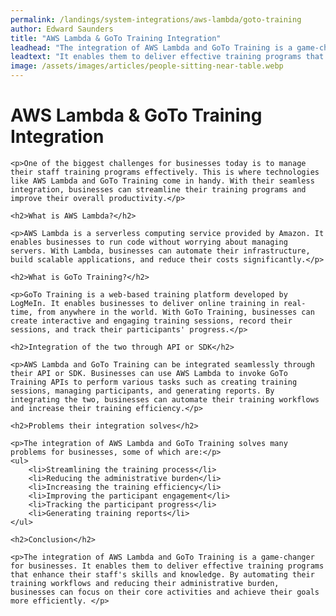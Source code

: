 ```yaml
---
permalink: /landings/system-integrations/aws-lambda/goto-training
author: Edward Saunders
title: "AWS Lambda & GoTo Training Integration"
leadhead: "The integration of AWS Lambda and GoTo Training is a game-changer for businesses"
leadtext: "It enables them to deliver effective training programs that enhance their staff's skills and knowledge. By automating their training workflows and reducing their administrative burden, businesses can focus on their core activities and achieve their goals more efficiently."
image: /assets/images/articles/people-sitting-near-table.webp
---
```

<div class="arttext">	<h1>AWS Lambda & GoTo Training Integration</h1>
	
	<p>One of the biggest challenges for businesses today is to manage their staff training programs effectively. This is where technologies like AWS Lambda and GoTo Training come in handy. With their seamless integration, businesses can streamline their training programs and improve their overall productivity.</p>

	<h2>What is AWS Lambda?</h2>

	<p>AWS Lambda is a serverless computing service provided by Amazon. It enables businesses to run code without worrying about managing servers. With Lambda, businesses can automate their infrastructure, build scalable applications, and reduce their costs significantly.</p>

	<h2>What is GoTo Training?</h2>

	<p>GoTo Training is a web-based training platform developed by LogMeIn. It enables businesses to deliver online training in real-time, from anywhere in the world. With GoTo Training, businesses can create interactive and engaging training sessions, record their sessions, and track their participants' progress.</p>

	<h2>Integration of the two through API or SDK</h2>

	<p>AWS Lambda and GoTo Training can be integrated seamlessly through their API or SDK. Businesses can use AWS Lambda to invoke GoTo Training APIs to perform various tasks such as creating training sessions, managing participants, and generating reports. By integrating the two, businesses can automate their training workflows and increase their training efficiency.</p>

	<h2>Problems their integration solves</h2>

	<p>The integration of AWS Lambda and GoTo Training solves many problems for businesses, some of which are:</p>
	<ul>
		<li>Streamlining the training process</li>
		<li>Reducing the administrative burden</li>
		<li>Increasing the training efficiency</li>
		<li>Improving the participant engagement</li>
		<li>Tracking the participant progress</li>
		<li>Generating training reports</li>
	</ul>

	<h2>Conclusion</h2>

	<p>The integration of AWS Lambda and GoTo Training is a game-changer for businesses. It enables them to deliver effective training programs that enhance their staff's skills and knowledge. By automating their training workflows and reducing their administrative burden, businesses can focus on their core activities and achieve their goals more efficiently. </p>
</div>